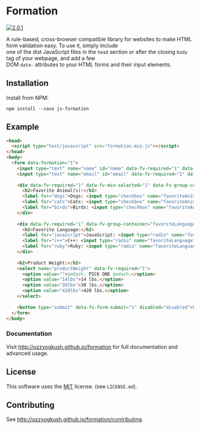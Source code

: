 # Formation

[![2.0.1](https://badge.fury.io/js/js-formation.svg)](https://www.npmjs.com/package/js-formation)

A rule-based, cross-browser compatible library for websites to make HTML form validation easy. To use it, simply include  
 one of the dist JavaScript files in the `head` section or after the closing `body` tag of your webpage, and add a few   
 DOM `data-` attributes to your HTML forms and their input elements.

## Installation

Install from NPM:

    npm install --save js-formation

## Example

```html
<head>
  <script type="text/javascript" src="formation.min.js"></script>
</head>
<body>
  <form data-formation="1">
    <input type="text" name="name" id="name" data-fv-required="1" data-fv-max-length="15" />
    <input type="text" name="email" id="email" data-fv-required="1" data-fv-format="email" />
    
    <div data-fv-required="1" data-fv-min-selected="1" data-fv-group-container="favoriteAnimals">
      <h2>Favorite Animal(s):</h2>
      <label for="dogs">Dogs: <input type="checkbox" name="favoriteAnimals" id="dogs"></label>
      <label for="cats">Cats: <input type="checkbox" name="favoriteAnimals" id="cats"></label>
      <label for="birds">Birds: <input type="checkbox" name="favoriteAnimals" id="birds"></label>
    </div>
    
    <div data-fv-required="1" data-fv-group-container="favoriteLanguage">
      <h2>Favorite Language:</h2>
      <label for="javascript">JavaScript: <input type="radio" name="favoriteLanguage" id="javascript"></label>
      <label for="c++">C++: <input type="radio" name="favoriteLanguage" id="c++"></label>
      <label for="ruby">Ruby: <input type="radio" name="favoriteLanguage" id="ruby"></label>
    </div>
    
    <h2>Product Weight:</h2>
    <select name="productWeight" data-fv-required="1">
      <option value="">&mdash; PICK ONE &mdash;</option>
      <option value="14lbs">14 lbs.</option>
      <option value="30lbs">30 lbs.</option>
      <option value="420lbs">420 lbs.</option>
    </select>
    
    <button type="submit" data-fv-form-submit="1" disabled="disabled">Submit</button>
  </form>
</body>
```

### Documentation

Visit http://ozzyogkush.github.io/formation for full documentation and advanced usage.

## License

This software uses the [MIT](https://opensource.org/licenses/MIT) license. (see `LICENSE.md`).

## Contributing

See http://ozzyogkush.github.io/formation/contributing.
